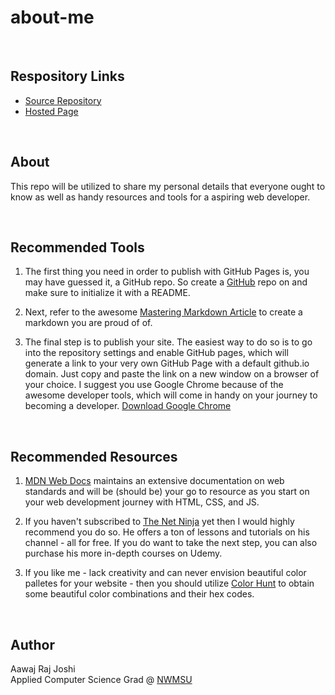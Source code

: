 # about-me

<br />

## Respository Links

- [Source Repository](https://github.com/aawajjoshi/about-me)
- [Hosted Page](https://aawajjoshi.github.io/about-me/)

<br />

## About

This repo will be utilized to share my personal details that everyone ought to know as well as handy resources and tools for a aspiring web developer.

<br />

## Recommended Tools

1. The first thing you need in order to publish with GitHub Pages is, you may have guessed it, a GitHub repo. So create a [GitHub](https://github.com/) repo on and make sure to initialize it with a README.

2. Next, refer to the awesome [Mastering Markdown Article](https://guides.github.com/features/mastering-markdown/) to create a markdown you are proud of of.

3. The final step is to publish your site. The easiest way to do so is to go into the repository settings and enable GitHub pages, which will generate a link to your very own GitHub Page with a default github.io domain. Just copy and paste the link on a new window on a browser of your choice. I suggest you use Google Chrome because of the awesome developer tools, which will come in handy on your journey to becoming a developer.
   [Download Google Chrome](https://www.google.com/chrome/)

<br />

## Recommended Resources

1. [MDN Web Docs](https://developer.mozilla.org/en-US/) maintains an extensive documentation on web standards and will be (should be) your go to resource as you start on your web development journey with HTML, CSS, and JS.

2. If you haven't subscribed to [The Net Ninja](https://www.youtube.com/channel/UCW5YeuERMmlnqo4oq8vwUpg) yet then I would highly recommend you do so. He offers a ton of lessons and tutorials on his channel - all for free. If you do want to take the next step, you can also purchase his more in-depth courses on Udemy.

3. If you like me - lack creativity and can never envision beautiful color palletes for your website - then you should utilize [Color Hunt](https://colorhunt.co/) to obtain some beautiful color combinations and their hex codes.

<br />

## Author

Aawaj Raj Joshi  
Applied Computer Science Grad @ [NWMSU](https://www.nwmissouri.edu/)
